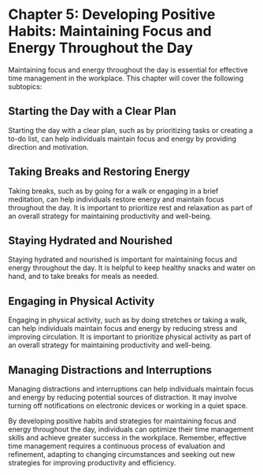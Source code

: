 Chapter 5: Developing Positive Habits: Maintaining Focus and Energy Throughout the Day
======================================================================================

Maintaining focus and energy throughout the day is essential for effective time management in the workplace. This chapter will cover the following subtopics:

Starting the Day with a Clear Plan
----------------------------------

Starting the day with a clear plan, such as by prioritizing tasks or creating a to-do list, can help individuals maintain focus and energy by providing direction and motivation.

Taking Breaks and Restoring Energy
----------------------------------

Taking breaks, such as by going for a walk or engaging in a brief meditation, can help individuals restore energy and maintain focus throughout the day. It is important to prioritize rest and relaxation as part of an overall strategy for maintaining productivity and well-being.

Staying Hydrated and Nourished
------------------------------

Staying hydrated and nourished is important for maintaining focus and energy throughout the day. It is helpful to keep healthy snacks and water on hand, and to take breaks for meals as needed.

Engaging in Physical Activity
-----------------------------

Engaging in physical activity, such as by doing stretches or taking a walk, can help individuals maintain focus and energy by reducing stress and improving circulation. It is important to prioritize physical activity as part of an overall strategy for maintaining productivity and well-being.

Managing Distractions and Interruptions
---------------------------------------

Managing distractions and interruptions can help individuals maintain focus and energy by reducing potential sources of distraction. It may involve turning off notifications on electronic devices or working in a quiet space.

By developing positive habits and strategies for maintaining focus and energy throughout the day, individuals can optimize their time management skills and achieve greater success in the workplace. Remember, effective time management requires a continuous process of evaluation and refinement, adapting to changing circumstances and seeking out new strategies for improving productivity and efficiency.
